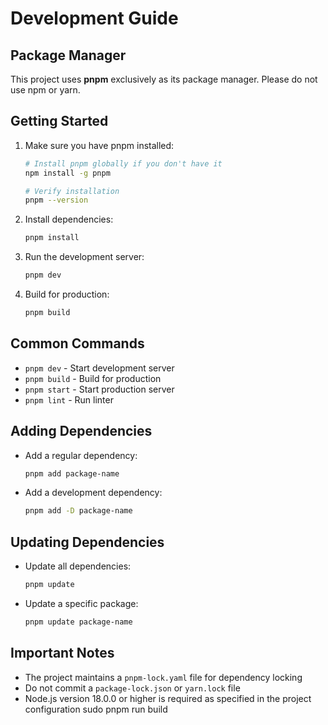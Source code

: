 # Development Guide

## Package Manager

This project uses **pnpm** exclusively as its package manager. Please do not use npm or yarn.

## Getting Started

1. Make sure you have pnpm installed:

   ```bash
   # Install pnpm globally if you don't have it
   npm install -g pnpm
   
   # Verify installation
   pnpm --version
   ```

2. Install dependencies:

   ```bash
   pnpm install
   ```

3. Run the development server:

   ```bash
   pnpm dev
   ```

4. Build for production:

   ```bash
   pnpm build
   ```

## Common Commands

- `pnpm dev` - Start development server
- `pnpm build` - Build for production
- `pnpm start` - Start production server
- `pnpm lint` - Run linter

## Adding Dependencies

- Add a regular dependency:

  ```bash
  pnpm add package-name
  ```

- Add a development dependency:

  ```bash
  pnpm add -D package-name
  ```

## Updating Dependencies

- Update all dependencies:

  ```bash
  pnpm update
  ```

- Update a specific package:

  ```bash
  pnpm update package-name
  ```

## Important Notes

- The project maintains a `pnpm-lock.yaml` file for dependency locking
- Do not commit a `package-lock.json` or `yarn.lock` file
- Node.js version 18.0.0 or higher is required as specified in the project configuration
sudo pnpm run build